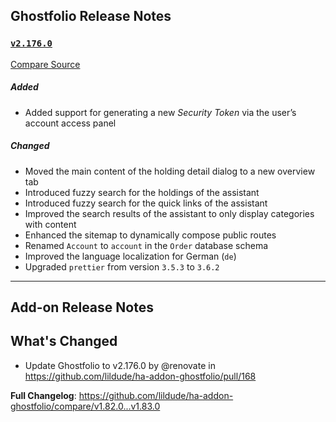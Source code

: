 ## Ghostfolio Release Notes

### [`v2.176.0`](https://redirect.github.com/ghostfolio/ghostfolio/blob/HEAD/CHANGELOG.md#21760---2025-06-30)

[Compare Source](https://redirect.github.com/ghostfolio/ghostfolio/compare/2.175.0...2.176.0)

##### Added

- Added support for generating a new *Security Token* via the user’s account access panel

##### Changed

- Moved the main content of the holding detail dialog to a new overview tab
- Introduced fuzzy search for the holdings of the assistant
- Introduced fuzzy search for the quick links of the assistant
- Improved the search results of the assistant to only display categories with content
- Enhanced the sitemap to dynamically compose public routes
- Renamed `Account` to `account` in the `Order` database schema
- Improved the language localization for German (`de`)
- Upgraded `prettier` from version `3.5.3` to `3.6.2`

---

## Add-on Release Notes




## What's Changed
* Update Ghostfolio to v2.176.0 by @renovate in https://github.com/lildude/ha-addon-ghostfolio/pull/168


**Full Changelog**: https://github.com/lildude/ha-addon-ghostfolio/compare/v1.82.0...v1.83.0
